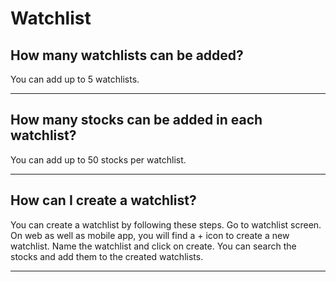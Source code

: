 # Watchlist

## How many watchlists can be added?

You can add up to 5 watchlists.

---

## How many stocks can be added in each watchlist?

You can add up to 50 stocks per watchlist.

---

## How can I create a watchlist?

You can create a watchlist by following these steps.
Go to watchlist screen.
On web as well as mobile app, you will find a + icon to create a new watchlist.
Name the watchlist and click on create.
You can search the stocks and add them to the created watchlists.

---

